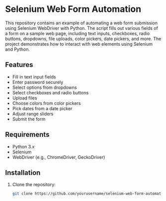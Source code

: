 # Selenium Web Form Automation

This repository contains an example of automating a web form submission using Selenium WebDriver with Python. The script fills out various fields of a form on a sample web page, including text inputs, checkboxes, radio buttons, dropdowns, file uploads, color pickers, date pickers, and more. The project demonstrates how to interact with web elements using Selenium and Python.

## Features
- Fill in text input fields
- Enter password securely
- Select options from dropdowns
- Select checkboxes and radio buttons
- Upload files
- Choose colors from color pickers
- Pick dates from a date picker
- Adjust range sliders
- Submit the form

## Requirements
- Python 3.x
- Selenium
- WebDriver (e.g., ChromeDriver, GeckoDriver)

## Installation

1. Clone the repository:
   ```bash
   git clone https://github.com/yourusername/selenium-web-form-automation.git

